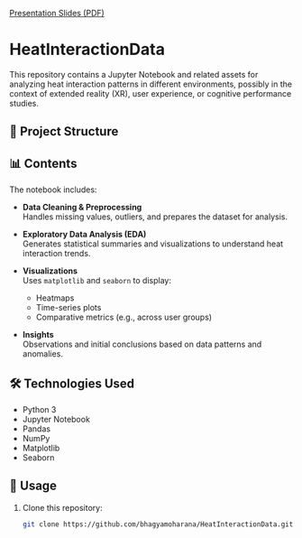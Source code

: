 [Presentation Slides (PDF)](https://github.com/bhagyamoharana/HeatInteractionData/raw/main/Assets/TG4.pdf)

# HeatInteractionData

This repository contains a Jupyter Notebook and related assets for analyzing heat interaction patterns in different environments, possibly in the context of extended reality (XR), user experience, or cognitive performance studies.

## 📁 Project Structure


## 📊 Contents

The notebook includes:

- **Data Cleaning & Preprocessing**  
  Handles missing values, outliers, and prepares the dataset for analysis.

- **Exploratory Data Analysis (EDA)**  
  Generates statistical summaries and visualizations to understand heat interaction trends.

- **Visualizations**  
  Uses `matplotlib` and `seaborn` to display:
  - Heatmaps
  - Time-series plots
  - Comparative metrics (e.g., across user groups)

- **Insights**  
  Observations and initial conclusions based on data patterns and anomalies.

## 🛠️ Technologies Used

- Python 3
- Jupyter Notebook
- Pandas
- NumPy
- Matplotlib
- Seaborn

## 📌 Usage

1. Clone this repository:
   ```bash
   git clone https://github.com/bhagyamoharana/HeatInteractionData.git
